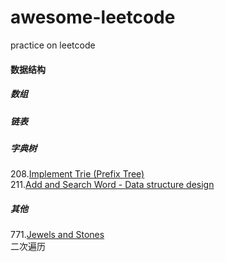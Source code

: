 # awesome-leetcode
practice on leetcode

#### 数据结构
##### 数组
##### 链表
##### 字典树
208.[Implement Trie (Prefix Tree)](https://leetcode.com/problems/implement-trie-prefix-tree/)  
211.[Add and Search Word - Data structure design](https://leetcode.com/problems/add-and-search-word-data-structure-design/)  

##### 其他
771.[Jewels and Stones](https://leetcode.com/problems/jewels-and-stones/)  
二次遍历  
